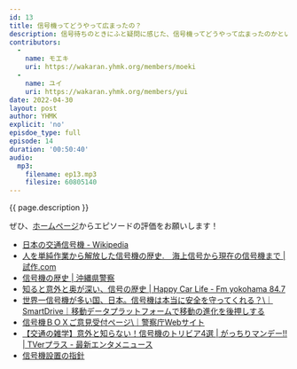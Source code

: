 ```yaml
---
id: 13
title: 信号機ってどうやって広まったの？
description: 信号待ちのときにふと疑問に感じた、信号機ってどうやって広まったのかということに調べてみました。
contributors:
  - 
    name: モエキ
    uri: https://wakaran.yhmk.org/members/moeki
  -
    name: ユイ
    uri: https://wakaran.yhmk.org/members/yui
date: 2022-04-30
layout: post
author: YHMK
explicit: 'no'
episdoe_type: full
episode: 14
duration: '00:50:40'
audio:
  mp3:
    filename: ep13.mp3
    filesize: 60805140
---
```


{{ page.description }}

ぜひ、[ホームページ](https://wakaran.yhmk.org/2022/04/30/signal-talk.html#/2022/04/30/signal-talk)からエピソードの評価をお願いします！

- [日本の交通信号機 - Wikipedia](https://ja.wikipedia.org/wiki/日本の交通信号機)
- [人を単純作業から解放した信号機の歴史.　海上信号から現在の信号機まで \| 試作.com](https://www.shisaku.com/blog/anatomy/post-64.html)
- [信号機の歴史 \| 沖縄県警察](https://www.police.pref.okinawa.jp/docs/2015030500091/)
- [知ると意外と奥が深い、信号の歴史 \| Happy Car Life - Fm yokohama 84.7](https://www.fmyokohama.jp/carlife/2018/11/post-5025.html)
- [世界一信号機が多い国、日本。信号機は本当に安全を守ってくれる？\｜SmartDrive｜移動データプラットフォームで移動の進化を後押しする](https://smartdrive.co.jp/fleet/useful-info/traffic-light/)
- [信号機ＢＯＸご意見受付ページ\｜警察庁Webサイト](https://www.npa.go.jp/bureau/traffic/seibi2/annzen-shisetu/hyoushiki-shingouki/shinngoukibox/shingou/singou-link.html)
- [【交通の雑学】意外と知らない！信号機のトリビア4選 \| がっちりマンデー!! \| TVerプラス - 最新エンタメニュース](https://plus.tver.jp/news/tbstopics_72731/detail/)
- [信号機設置の指針](https://www.npa.go.jp/laws/notification/koutuu/kisei/kisei20210324.pdf)
